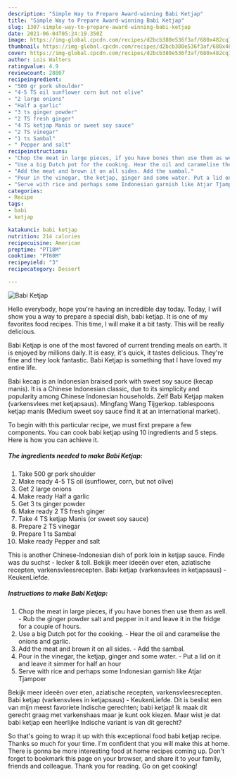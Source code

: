 ```yaml
---
description: "Simple Way to Prepare Award-winning Babi Ketjap"
title: "Simple Way to Prepare Award-winning Babi Ketjap"
slug: 1307-simple-way-to-prepare-award-winning-babi-ketjap
date: 2021-06-04T05:24:19.350Z
image: https://img-global.cpcdn.com/recipes/d2bcb380e536f3af/680x482cq70/babi-ketjap-recipe-main-photo.jpg
thumbnail: https://img-global.cpcdn.com/recipes/d2bcb380e536f3af/680x482cq70/babi-ketjap-recipe-main-photo.jpg
cover: https://img-global.cpcdn.com/recipes/d2bcb380e536f3af/680x482cq70/babi-ketjap-recipe-main-photo.jpg
author: Lois Walters
ratingvalue: 4.9
reviewcount: 28807
recipeingredient:
- "500 gr pork shoulder"
- "4-5 TS oil sunflower corn but not olive"
- "2 large onions"
- "Half a garlic"
- "3 ts ginger powder"
- "2 TS fresh ginger"
- "4 TS ketjap Manis or sweet soy sauce"
- "2 TS vinegar"
- "1 ts Sambal"
- " Pepper and salt"
recipeinstructions:
- "Chop the meat in large pieces, if you have bones then use them as well. Rub the ginger powder salt and pepper in it and leave it in the fridge for a couple of hours."
- "Use a big Dutch pot for the cooking. Hear the oil and caramelise the onions and garlic."
- "Add the meat and brown it on all sides. Add the sambal."
- "Pour in the vinegar, the ketjap, ginger and some water. Put a lid on it and leave it simmer for half an hour"
- "Serve with rice and perhaps some Indonesian garnish like Atjar Tjampoer"
categories:
- Recipe
tags:
- babi
- ketjap

katakunci: babi ketjap 
nutrition: 214 calories
recipecuisine: American
preptime: "PT18M"
cooktime: "PT60M"
recipeyield: "3"
recipecategory: Dessert

---
```



![Babi Ketjap](https://img-global.cpcdn.com/recipes/d2bcb380e536f3af/680x482cq70/babi-ketjap-recipe-main-photo.jpg)

Hello everybody, hope you're having an incredible day today. Today, I will show you a way to prepare a special dish, babi ketjap. It is one of my favorites food recipes. This time, I will make it a bit tasty. This will be really delicious.

Babi Ketjap is one of the most favored of current trending meals on earth. It is enjoyed by millions daily. It is easy, it's quick, it tastes delicious. They're fine and they look fantastic. Babi Ketjap is something that I have loved my entire life.

Babi kecap is an Indonesian braised pork with sweet soy sauce (kecap manis). It is a Chinese Indonesian classic, due to its simplicity and popularity among Chinese Indonesian households. Zelf Babi Ketjap maken (varkensvlees met ketjapsaus). Mingfang Wang Tijgerkop. tablespoons ketjap manis (Medium sweet soy sauce find it at an international market).


To begin with this particular recipe, we must first prepare a few components. You can cook babi ketjap using 10 ingredients and 5 steps. Here is how you can achieve it.

<!--inarticleads1-->

##### The ingredients needed to make Babi Ketjap:

1. Take 500 gr pork shoulder
1. Make ready 4-5 TS oil (sunflower, corn, but not olive)
1. Get 2 large onions
1. Make ready Half a garlic
1. Get 3 ts ginger powder
1. Make ready 2 TS fresh ginger
1. Take 4 TS ketjap Manis (or sweet soy sauce)
1. Prepare 2 TS vinegar
1. Prepare 1 ts Sambal
1. Make ready  Pepper and salt


This is another Chinese-Indonesian dish of pork loin in ketjap sauce. Finde was du suchst - lecker &amp; toll. Bekijk meer ideeën over eten, aziatische recepten, varkensvleesrecepten. Babi ketjap (varkensvlees in ketjapsaus) - KeukenLiefde. 

<!--inarticleads2-->

##### Instructions to make Babi Ketjap:

1. Chop the meat in large pieces, if you have bones then use them as well. - Rub the ginger powder salt and pepper in it and leave it in the fridge for a couple of hours.
1. Use a big Dutch pot for the cooking. - Hear the oil and caramelise the onions and garlic.
1. Add the meat and brown it on all sides. - Add the sambal.
1. Pour in the vinegar, the ketjap, ginger and some water. - Put a lid on it and leave it simmer for half an hour
1. Serve with rice and perhaps some Indonesian garnish like Atjar Tjampoer


Bekijk meer ideeën over eten, aziatische recepten, varkensvleesrecepten. Babi ketjap (varkensvlees in ketjapsaus) - KeukenLiefde. Dit is beslist een van mijn meest favoriete Indische gerechten; babi ketjap! Ik maak dit gerecht graag met varkenshaas maar je kunt ook kiezen. Maar wist je dat babi ketjap een heerlijke Indische variant is van dit gerecht? 

So that's going to wrap it up with this exceptional food babi ketjap recipe. Thanks so much for your time. I'm confident that you will make this at home. There is gonna be more interesting food at home recipes coming up. Don't forget to bookmark this page on your browser, and share it to your family, friends and colleague. Thank you for reading. Go on get cooking!

